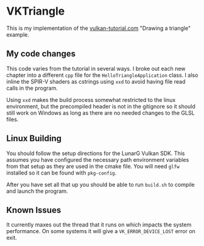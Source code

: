 # VKTriangle #

This is my implementation of the [vulkan-tutorial.com](https://vulkan-tutorial.com) "Drawing a triangle" example. 


## My code changes ##
This code varies from the tutorial in several ways. I broke out each new chapter into a different `cpp` file for the `HelloTriangleApplication` class. I also inline the SPIR-V shaders as cstrings using `xxd` to avoid having file read calls in the program. 

Using `xxd` makes the build process somewhat restricted to the linux environment, but the precompiled header is not in the gitignore so it should still work on Windows as long as there are no needed changes to the GLSL files.


## Linux Building ##

You should follow the setup directions for the LunarG Vulkan SDK. This assumes you have configured the necessary path environment variables from that setup as they are used in the cmake file. You will need `glfw` installed so it can be found with `pkg-config`.

After you have set all that up you should be able to run `build.sh` to compile and launch the program.

## Known Issues ##
It currently maxes out the thread that it runs on which impacts the system performance. On some systems it will give a `VK_ERROR_DEVICE_LOST` error on exit.
